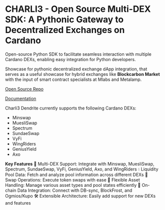 # CHARLI3 - Open Source Multi-DEX SDK: A Pythonic Gateway to Decentralized Exchanges on Cardano

Open-source Python SDK to facilitate seamless interaction with multiple Cardano DEXs, enabling easy integration for Python developers.

Showcase for pythonic decentralized exchange dApp integration, that serves as a useful showcase for hybrid exchanges like **Blockcarbon Market** with the input of smart contract specialists at Mlabs and Metalamp.

[Open Source Repo](https://github.com/Charli3-Official/charli3-dendrite)

[Documentation](https://charli3-official.github.io/charli3-dendrite/)

Charli3 Dendrite currently supports the following Cardano DEXs:

* Minswap
* MuesliSwap
* Spectrum
* SundaeSwap
* VyFi
* WingRiders
* GeniusYield
* Axo

**Key Features**
🔄 Multi-DEX Support: Integrate with Minswap, MuesliSwap, Spectrum, SundaeSwap, VyFi, GeniusYield, Axo, and WingRiders
💧 Liquidity Pool Data: Fetch and analyze pool information across different DEXs
💱 Swap Operations: Execute token swaps with ease
🧩 Flexible Asset Handling: Manage various asset types and pool states efficiently
🔗 On-chain Data Integration: Connect with DB-sync, BlockFrost, and Ogmios/Kupo
🛠 Extensible Architecture: Easily add support for new DEXs and features

